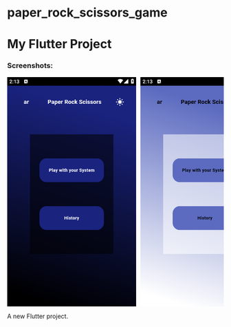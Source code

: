 # paper_rock_scissors_game
# My Flutter Project

### Screenshots:

<div style="display: flex; overflow-x: auto; gap: 10px;">
  <img src="./previewforGitHub/Screenshot_20250529-141316.png" width="300" />
  <img src="./previewforGitHub/Screenshot_20250529-141321.png" width="300" />
  <img src="./previewforGitHub/Screenshot_20250529-141325.png" width="300" />
  <img src="./previewforGitHub/Screenshot_20250529-141331.png" width="300" />
</div>

A new Flutter project.
